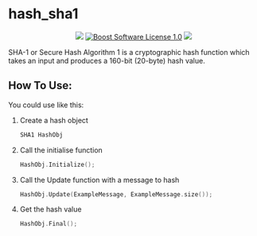 hash_sha1
=====================
<p align="center">
    <a href="https://github.com/imahjoub/hash_sha1" alt="GitHub code size in bytes">
        <img src="https://img.shields.io/github/languages/code-size/imahjoub/hash_sha1" /></a>
    <a href="https://github.com/imahjoub/hash_sha1/blob/main/LICENSE_1_0.txt">
        <img src="https://img.shields.io/badge/license-BSL%201.0-blue.svg" alt="Boost Software License 1.0"></a>
    <a href="https://github.com/imahjoub/hash_sha1" alt="Activity">
        <img src="https://img.shields.io/github/commit-activity/y/imahjoub/hash_sha1" /></a>
</p>

SHA-1 or Secure Hash Algorithm 1 is a cryptographic hash function which takes an input and produces a 160-bit (20-byte) hash value.

## How To Use:

You could use like this:

1. Create a hash object 
	```cpp
	SHA1 HashObj
	```

2. Call the initialise function 
	```cpp
	HashObj.Initialize();
	```

3. Call the Update function with a message to hash
	```cpp
	HashObj.Update(ExampleMessage, ExampleMessage.size());  
	```

4. Get the hash value
	```cpp
	HashObj.Final();	
	```
